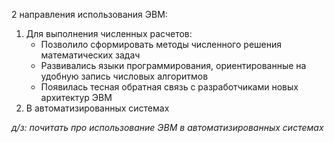 2 направления использования ЭВМ:
1. Для выполнения численных расчетов:
	- Позволило сформировать методы численного решения математических задач
	- Развивались языки программирования, ориентированные на удобную запись числовых алгоритмов
	- Появилась тесная обратная связь с разработчиками новых архитектур ЭВМ
2. В автоматизированных системах
  
*д/з: почитать про использование ЭВМ в автоматизированных системах*